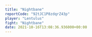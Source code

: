 ```yaml
---
title: "Nightbane"
reportCode: "92tJC1P8zdqrZ43p"
player: "Lentulus"
fight: "Nightbane"
date: 2021-10-16T13:08:36.936000+00:00
---
```

